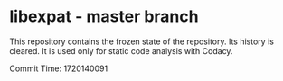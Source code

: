 # libexpat - master branch

This repository contains the frozen state of the repository.
Its history is cleared. It is used only for static code
analysis with Codacy.

Commit Time: 1720140091